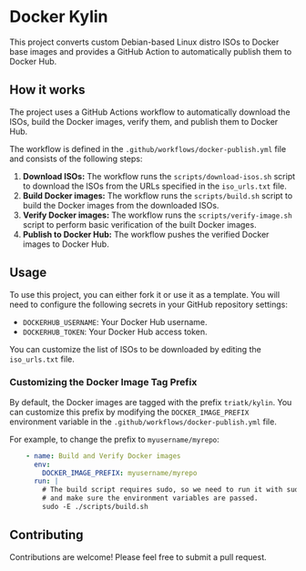 
# Docker Kylin

This project converts custom Debian-based Linux distro ISOs to Docker base images and provides a GitHub Action to automatically publish them to Docker Hub.

## How it works

The project uses a GitHub Actions workflow to automatically download the ISOs, build the Docker images, verify them, and publish them to Docker Hub.

The workflow is defined in the `.github/workflows/docker-publish.yml` file and consists of the following steps:

1.  **Download ISOs:** The workflow runs the `scripts/download-isos.sh` script to download the ISOs from the URLs specified in the `iso_urls.txt` file.
2.  **Build Docker images:** The workflow runs the `scripts/build.sh` script to build the Docker images from the downloaded ISOs.
3.  **Verify Docker images:** The workflow runs the `scripts/verify-image.sh` script to perform basic verification of the built Docker images.
4.  **Publish to Docker Hub:** The workflow pushes the verified Docker images to Docker Hub.

## Usage

To use this project, you can either fork it or use it as a template. You will need to configure the following secrets in your GitHub repository settings:

- `DOCKERHUB_USERNAME`: Your Docker Hub username.
- `DOCKERHUB_TOKEN`: Your Docker Hub access token.

You can customize the list of ISOs to be downloaded by editing the `iso_urls.txt` file.

### Customizing the Docker Image Tag Prefix

By default, the Docker images are tagged with the prefix `triatk/kylin`. You can customize this prefix by modifying the `DOCKER_IMAGE_PREFIX` environment variable in the `.github/workflows/docker-publish.yml` file.

For example, to change the prefix to `myusername/myrepo`:

```yaml
    - name: Build and Verify Docker images
      env:
        DOCKER_IMAGE_PREFIX: myusername/myrepo
      run: |
        # The build script requires sudo, so we need to run it with sudo
        # and make sure the environment variables are passed.
        sudo -E ./scripts/build.sh
```

## Contributing

Contributions are welcome! Please feel free to submit a pull request.
